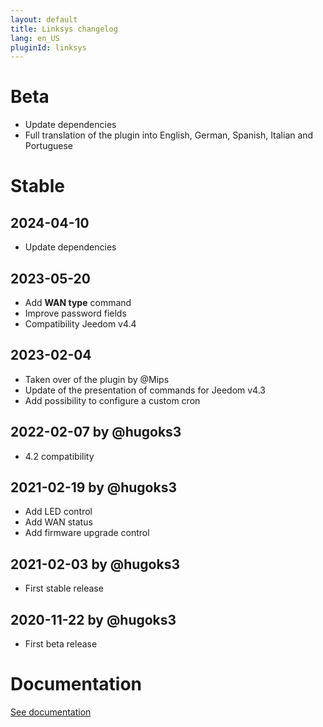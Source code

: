 ```yaml
---
layout: default
title: Linksys changelog 
lang: en_US
pluginId: linksys
---
```


# Beta

- Update dependencies
- Full translation of the plugin into English, German, Spanish, Italian and Portuguese

# Stable

## 2024-04-10

- Update dependencies

## 2023-05-20

- Add **WAN type** command
- Improve password fields
- Compatibility Jeedom v4.4

## 2023-02-04

- Taken over of the plugin by @Mips
- Update of the presentation of commands for Jeedom v4.3
- Add possibility to configure a custom cron

## 2022-02-07 by @hugoks3

- 4.2 compatibility

## 2021-02-19 by @hugoks3

- Add LED control
- Add WAN status
- Add firmware upgrade control

## 2021-02-03 by @hugoks3

- First stable release

## 2020-11-22 by @hugoks3

- First beta release

# Documentation

[See documentation]({{site.baseurl}}/{{page.pluginId}}/{{page.lang}})
